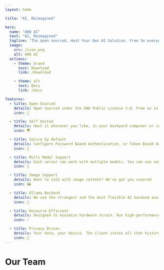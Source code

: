 ```yaml
---
layout: home

title: "AI, Reimagined"

hero:
  name: "AHQ AI"
  text: "AI, Reimagined"
  tagline: "The open sourced, Host Your Own AI Solution. Free to everyone, acessible to all"
  image:
    src: /icon.png
    alt: AHQ AI
  actions:
    - theme: brand
      text: Download
      link: /download

    - theme: alt
      text: Docs
      link: /docs

features:
  - title: Open Sourced
    details: Open Sourced under the GNU Public License 3.0. Free as in Freedom. AHQ Softwares is a non profit open sourced-focused institution.
    icon: 📃

  - title: Self Hosted
    details: Host it wherever you like, in your backyard computer or in a data center or even at the ISS. It works everywhere just as you like.
    icon: 🌏

  - title: Secure by default
    details: Configure Password Based Authentication, or Token Based Authentication, or No Authentication. HTTPS Supported.
    icon: 🔐

  - title: Multi Model Support
    details: Each server can work with multiple models. You can use any model available from Ollama directly.
    icon: 🤖

  - title: Image Support
    details: Want to talk with image content? We've got you covered
    icon: 🖼️

  - title: Ollama Backend
    details: We use the strongest and the most flexible AI backend available, it is Ollama, the docker of AI
    icon: 🦙

  - title: Resource Efficient
    details: Designed to minimize hardware strain. Run high-performance inference thanks to our rust backend.
    icon: ⚡️

  - title: Privacy Driven
    details: Your data, your device. The client stores all chat history — never the server (when using the official build). Share history temporarily only when you choose to connect.
    icon: 📍
---
```


<script setup>
  import { VPTeamMembers } from 'vitepress/theme';

  const members = [
    {
      avatar: 'https://avatars.githubusercontent.com/u/84524025?v=4',
      name: 'Akshanabha Chakraborty',
      title: 'Creator',
      links: [
        { icon: 'github', link: 'https://github.com/ahqsoftwares' },
        { icon: 'x', link: 'https://x.com/ahqsoftwares' }
      ]
    },
    {
      avatar: 'https://avatars.githubusercontent.com/u/92421141?v=4',
      name: 'Rohan Murudkar',
      title: 'Co-Creator',
      links: [
        { icon: 'github', link: 'https://github.com/YourJailDev' },
      ]
    },
    {
      avatar: 'https://avatars.githubusercontent.com/u/72635727?v=4',
      name: 'Robinson Arysseril',
      title: 'Lead Developer',
      links: [
        { icon: 'github', link: 'https://github.com/death7654' },
      ]
    }
  ]

</script>

<div style="margin-top: 30px;" />

# Our Team

<VPTeamMembers size="small" :members />
